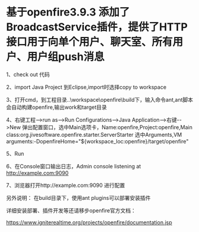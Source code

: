 基于openfire3.9.3
添加了BroadcastService插件，提供了HTTP接口用于向单个用户、聊天室、所有用户、用户组push消息
========
1、check out 代码

2、import Java Project 到Eclipse,import时选择copy to workspace

3、打开cmd，到工程目录..\workspace\openfire\build下，输入命令ant,ant脚本会自动构建openfire,输出work和target目录

4、右键工程-->run as-->Run Configurations-->Java Application-->右键-->New
   弹出配置窗口，选中Main选项卡，Name:openfire,Project:openfire,Main class:org.jivesoftware.openfire.starter.ServerStarter
   选中Arguments,VM arguments:-DopenfireHome="${workspace_loc:openfire}/target/openfire"
   
5、Run

6、在Console窗口输出日志，Admin console listening at http://example.com:9090

7、浏览器打开http://example.com:9090 进行配置


另外说明：
在build目录下，使用ant plugins可以部署安装插件


详细安装部署、插件开发等还请移步openfire官方文档：

https://www.igniterealtime.org/projects/openfire/documentation.jsp
